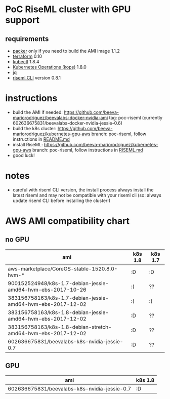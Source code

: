 # PoC RiseML cluster with GPU support

## requirements
* [packer](https://www.packer.io/) only if you need to build the AMI image 1.1.2
* [terraform](https://www.terraform.io/) 0.10
* [kubectl](https://github.com/kubernetes/kubectl) 1.8.4
* [Kubernetes Operations (kops)](https://github.com/kubernetes/kops) 1.8.0
* jq
* [riseml CLI](http://docs.riseml.com/install/cli.html) version 0.8.1

# instructions
* build the AMI if needed: https://github.com/beeva-mariorodriguez/beevalabs-docker-nvidia-ami tag: poc-riseml (currently 602636675831/beevalabs-docker-nvidia-jessie-0.6)
* build the k8s cluster: https://github.com/beeva-mariorodriguez/kubernetes-gpu-aws branch: poc-riseml, follow instructions in [README.md](https://github.com/beeva-mariorodriguez/kubernetes-gpu-aws/blob/poc-riseml/README.md)
* install RiseML: https://github.com/beeva-mariorodriguez/kubernetes-gpu-aws branch: poc-riseml, follow instructions in [RISEML.md](https://github.com/beeva-mariorodriguez/kubernetes-gpu-aws/blob/poc-riseml/RISEML.md)
* good luck!

# notes

* careful with riseml CLI version, the install process always install the latest riseml and may not be compatible with your riseml cli (so: always update riseml CLI before installing the cluster!)

# AWS AMI compatibility chart

## no GPU

| ami                                                           | k8s 1.8 | k8s 1.7 |
| ------------------------------------------------------------- | ------- | ------- |
| aws-marketplace/CoreOS-stable-1520.8.0-hvm-*                  |   :D    |   :D    |
| 900152524948/k8s-1.7-debian-jessie-amd64-hvm-ebs-2017-10-26   |   :(    |   ??    |
| 383156758163/k8s-1.7-debian-jessie-amd64-hvm-ebs-2017-12-02   |   :(    |   :(    |
| 383156758163/k8s-1.8-debian-jessie-amd64-hvm-ebs-2017-12-02   |   :D    |   ??    |
| 383156758163/k8s-1.8-debian-stretch-amd64-hvm-ebs-2017-12-02  |   :D    |   ??    |
| 602636675831/beevalabs-k8s-nvidia-jessie-0.7                  |   :D    |   ??    |

## GPU

| ami                                                           | k8s 1.8 |
| ------------------------------------------------------------- | ------- |
| 602636675831/beevalabs-k8s-nvidia-jessie-0.7                  |    :D   |

